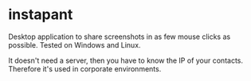 # instapant
Desktop application to share screenshots in as few mouse clicks as possible.
Tested on Windows and Linux.

It doesn't need a server, then you have to know the IP of your contacts. Therefore it's used in corporate environments.
